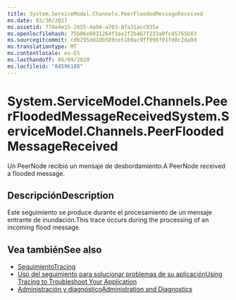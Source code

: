```yaml
---
title: System.ServiceModel.Channels.PeerFloodedMessageReceived
ms.date: 03/30/2017
ms.assetid: 778e4e15-2855-4a94-a703-8fa31acc935a
ms.openlocfilehash: 75b86e6031264f3ae2f2b467f233a0fcd5765b83
ms.sourcegitcommit: cdb295dd1db589ce5169ac9ff096f01fd0c2da9d
ms.translationtype: MT
ms.contentlocale: es-ES
ms.lasthandoff: 06/09/2020
ms.locfileid: "84596108"
---
```

# <a name="systemservicemodelchannelspeerfloodedmessagereceived"></a><span data-ttu-id="07a58-102">System.ServiceModel.Channels.PeerFloodedMessageReceived</span><span class="sxs-lookup"><span data-stu-id="07a58-102">System.ServiceModel.Channels.PeerFloodedMessageReceived</span></span>
<span data-ttu-id="07a58-103">Un PeerNode recibió un mensaje de desbordamiento.</span><span class="sxs-lookup"><span data-stu-id="07a58-103">A PeerNode received a flooded message.</span></span>  
  
## <a name="description"></a><span data-ttu-id="07a58-104">Descripción</span><span class="sxs-lookup"><span data-stu-id="07a58-104">Description</span></span>  
 <span data-ttu-id="07a58-105">Este seguimiento se produce durante el procesamiento de un mensaje entrante de inundación.</span><span class="sxs-lookup"><span data-stu-id="07a58-105">This trace occurs during the processing of an incoming flood message.</span></span>  
  
## <a name="see-also"></a><span data-ttu-id="07a58-106">Vea también</span><span class="sxs-lookup"><span data-stu-id="07a58-106">See also</span></span>

- [<span data-ttu-id="07a58-107">Seguimiento</span><span class="sxs-lookup"><span data-stu-id="07a58-107">Tracing</span></span>](index.md)
- [<span data-ttu-id="07a58-108">Uso del seguimiento para solucionar problemas de su aplicación</span><span class="sxs-lookup"><span data-stu-id="07a58-108">Using Tracing to Troubleshoot Your Application</span></span>](using-tracing-to-troubleshoot-your-application.md)
- [<span data-ttu-id="07a58-109">Administración y diagnóstico</span><span class="sxs-lookup"><span data-stu-id="07a58-109">Administration and Diagnostics</span></span>](../index.md)
